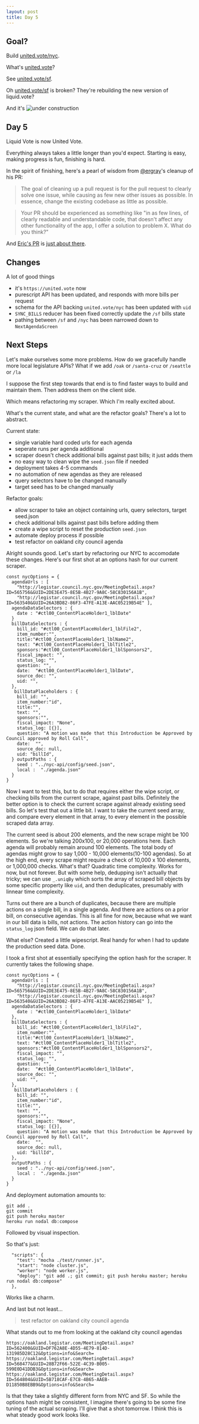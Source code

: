 ```yaml
---
layout: post
title: Day 5
---
```


## Goal?

Build [united.vote/nyc]("https://united.vote/nyc").

What's [united.vote]("https://united.vote/")?

See [united.vote/sf]("https://united.vote/sf").

Oh [united.vote/sf]("https://united.vote/sf") is broken? They're rebuilding the new version of liquid.vote? 

And it's ![under construction](https://motherboard-images.vice.com/content-images/contentimage/26327/1444070256569233.gif)

## Day 5

Liquid Vote is now United Vote.

Everything always takes a little longer than you'd expect. Starting is easy, making progress is fun, finishing is hard.

In the spirit of finishing, here's a pearl of wisdom from [@ergray](https://ericxgray.wordpress.com/)'s cleanup of his PR:
> The goal of cleaning up a pull request is for the pull request to clearly solve one issue, while causing as few new other issues as possible. In essence, change the existing codebase as little as possible.

> Your PR should be experienced as something like "in as few lines, of clearly readable and understandable code, that doesn't affect any other functionality of the app, I offer a solution to problem X. What do you think?"

And [Eric's PR](https://github.com/unitedvote/web/pull/57) is [just about there](https://travis-ci.org/unitedvote/web/builds/287179156?utm_source=github_status&utm_medium=notification).

## Changes
A lot of good things
- it's `https://united.vote` now
- purescript API has been updated, and responds with more bills per request
- schema for the API backing `united.vote/nyc` has been updated with `uid`
- `SYNC_BILLS` reducer has been fixed correctly update the `/sf` bills state
- pathing between `/sf` and `/nyc` has been narrowed down to `NextAgendaScreen`

## Next Steps
Let's make ourselves some more problems. How do we gracefully handle more local legislature APIs? What if we add `/oak` or `/santa-cruz` or `/seattle` or `/la`

I suppose the first step towards that end is to find faster ways to build and maintain them. Then address them on the client side.

Which means refactoring my scraper. Which I'm really excited about.

What's the current state, and what are the refactor goals? There's a lot to abstract.

Current state:
- single variable hard coded urls for each agenda
- seperate runs per agenda additional
- scraper doesn't check additional bills against past bills; it just adds them
- no easy way to clean wipe the `seed.json` file if needed
- deployment takes 4-5 commands
- no automation of new agendas as they are released
- query selectors have to be changed manually
- target seed has to be changed manually

Refactor goals:
- allow scraper to take an object containing urls, query selectors, target seed.json
- check additional bills against past bills before adding them
- create a wipe script to reset the production `seed.json`
- automate deploy process if possible
- test refactor on oakland city council agenda

Alright sounds good. Let's start by refactoring our NYC to accomodate these changes. Here's our first shot at an options hash for our current scraper.

```
const nycOptions = {
  agendaUrls : [
    "http://legistar.council.nyc.gov/MeetingDetail.aspx?ID=565756&GUID=2DE3E475-8E5B-4B27-9A8C-58C830156A1B",
    "http://legistar.council.nyc.gov/MeetingDetail.aspx?ID=563540&GUID=26A3BD82-86F3-47FE-A13E-AAC05219B54E" ],
  agendaDataSelectors : {
    date : "#ctl00_ContentPlaceHolder1_lblDate"
  }
  billDataSelectors : {
    bill_id: "#ctl00_ContentPlaceHolder1_lblFile2",
    item_number:"",
	title:"#ctl00_ContentPlaceHolder1_lblName2",
	text: "#ctl00_ContentPlaceHolder1_lblTitle2",
	sponsors:"#ctl00_ContentPlaceHolder1_lblSponsors2",
	fiscal_impact: "",
	status_log: "",
	question: "",
    date:  "#ctl00_ContentPlaceHolder1_lblDate",
	source_doc: "",
	uid: "", 
  },
   billDataPlaceholders : {
    bill_id: "",
    item_number:"id",
	title:"",
	text: "",
	sponsors:"",
	fiscal_impact: "None",
	status_log: [{}],
	question: "A motion was made that this Introduction be Approved by Council approved by Roll Call",
    date:  "",
	source_doc: null,
	uid: "billId", 
  } outputPaths : {
    seed : "../nyc-api/config/seed.json",
    local :  "./agenda.json"
  }		
}
```

Now I want to test this, but to do that requires either the wipe script, or checking bills from the current scrape, against past bills. Definitely the better option is to check the current scrape against already existing seed bills. So let's test that out a little bit. I want to take the current seed array, and compare every element in that array, to every element in the possible scraped data array.

The current seed is about 200 elements, and the new scrape might be 100 elements. So we're talking 200x100, or 20,000 operations here. Each agenda will probably remain around 100 elements. The total body of agendas might grow to say 1,000 - 10,000 elements(10-100 agendas). So at the high end, every scrape might require a check of 10,000 x 100 elements, or 1,000,000 checks. What's that? Quadratic time complexity. Works for now, but not forever. But with some help, dedupping isn't actually that tricky; we can use `_.uniqBy` which sorts the array of scraped bill objects by some specific property like `uid`, and then deduplicates, presumably with linnear time complexity.

Turns out there are a bunch of duplicates, because there are multiple actions on a single bill, in a single agenda. And there are actions on a prior bill, on consecutive agendas. This is all fine for now, because what we want in our bill data is bills, not actions. The action history can go into the `status_log` json field. We can do that later.

What else? Created a little wipescript. Real handy for when I had to update the production seed data. Done.

I took a first shot at essentially specifying the option hash for the scraper. It currently takes the following shape.

```
const nycOptions = {
  agendaUrls : [
    "http://legistar.council.nyc.gov/MeetingDetail.aspx?ID=565756&GUID=2DE3E475-8E5B-4B27-9A8C-58C830156A1B",
    "http://legistar.council.nyc.gov/MeetingDetail.aspx?ID=563540&GUID=26A3BD82-86F3-47FE-A13E-AAC05219B54E" ],
  agendaDataSelectors : {
    date : "#ctl00_ContentPlaceHolder1_lblDate"
  },
  billDataSelectors : {
    bill_id: "#ctl00_ContentPlaceHolder1_lblFile2",
    item_number:"",
    title:"#ctl00_ContentPlaceHolder1_lblName2",
    text: "#ctl00_ContentPlaceHolder1_lblTitle2",
    sponsors:"#ctl00_ContentPlaceHolder1_lblSponsors2",
    fiscal_impact: "",
    status_log: "",
    question: "",
    date:  "#ctl00_ContentPlaceHolder1_lblDate",
    source_doc: "",
    uid: "", 
  },
   billDataPlaceholders : {
    bill_id: "",
    item_number:"id",
    title:"",
    text: "",
    sponsors:"",
    fiscal_impact: "None",
    status_log: [{}],
    question: "A motion was made that this Introduction be Approved by Council approved by Roll Call",
    date:  "",
    source_doc: null,
    uid: "billId", 
  },
  outputPaths : {
    seed : "../nyc-api/config/seed.json",
    local :  "./agenda.json"
  }     
}

```

And deployment automation amounts to:

```
git add .
git commit
git push heroku master
heroku run nodal db:compose
```

Followed by visual inspection. 

So that's just:

```
  "scripts": {
    "test": "mocha ./test/runner.js",
    "start": "node cluster.js",
    "worker": "node worker.js",                                                     
    "deploy": "git add .; git commit; git push heroku master; heroku run nodal db:compose"
  },
```

Works like a charm.

And last but not least... 
> test refactor on oakland city council agenda

What stands out to me from looking at the oakland city council agendas
```
https://oakland.legistar.com/MeetingDetail.aspx?ID=562400&GUID=DF762A8E-4D55-4E79-814D-131985D28C12&Options=info&Search=
https://oakland.legistar.com/MeetingDetail.aspx?ID=568477&GUID=28B72F66-522E-4C39-B005-599E0D41DDB3&Options=info&Search=
https://oakland.legistar.com/MeetingDetail.aspx?ID=564804&GUID=5B718CAF-E7C8-4B65-AAEB-D11850B8EBB9&Options=info&Search=
```

Is that they take a slightly different form from NYC and SF. So while the options hash might be consistent, I imagine there's going to be some fine tuning of the actual scraping. I'll give that a shot tomorrow. I think this is what steady good work looks like.










